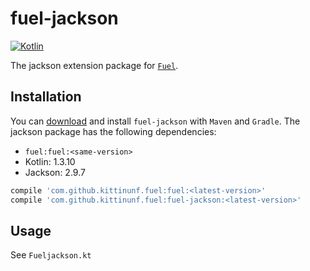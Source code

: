 # fuel-jackson
[![Kotlin](https://img.shields.io/badge/Kotlin-1.3.10-blue.svg)](https://kotlinlang.org)

The jackson extension package for [`Fuel`](../README.md).

## Installation

You can [download](https://bintray.com/kittinunf/maven/Fuel-Android/_latestVersion) and install `fuel-jackson` with `Maven` and `Gradle`. The jackson package has the following dependencies:
* `fuel:fuel:<same-version>`
* Kotlin: 1.3.10
* Jackson: 2.9.7

```groovy
compile 'com.github.kittinunf.fuel:fuel:<latest-version>'
compile 'com.github.kittinunf.fuel:fuel-jackson:<latest-version>'
```

## Usage

See `Fueljackson.kt`
